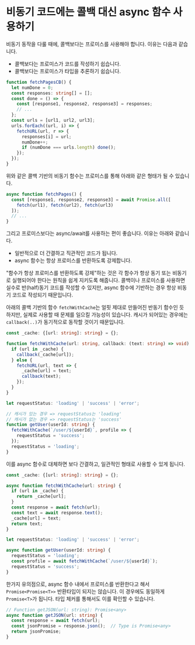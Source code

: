 # 비동기 코드에는 콜백 대신 async 함수 사용하기

비동기 동작을 다룰 때에, 콜백보다는 프로미스를 사용해야 합니다. 이유는 다음과 같습니다.

- 콜백보다는 프로미스가 코드를 작성하기 쉽습니다.
- 콜백보다는 프로미스가 타입을 추론하기 쉽습니다.

```ts
function fetchPagesCB() {
  let numDone = 0;
  const responses: string[] = [];
  const done = () => {
    const [response1, response2, response3] = responses;
    // ...
  };
  const urls = [url1, url2, url3];
  urls.forEach((url, i) => {
    fetchURL(url, r => {
      responses[i] = url;
      numDone++;
      if (numDone === urls.length) done();
    });
  });
}
```

위와 같은 콜백 기반의 비동기 함수는 프로미스를 통해 아래와 같은 형태가 될 수 있습니다.

```ts
async function fetchPages() {
  const [response1, response2, response3] = await Promise.all([
    fetch(url1), fetch(url2), fetch(url3)
  ]);
  // ...
}
```

그리고 프로미스보다는 async/await를 사용하는 편이 좋습니다. 이유는 아래와 같습니다.

- 일반적으로 더 간결하고 직관적인 코드가 됩니다.
- async 함수는 항상 프로미스를 반환하도록 강제합니다.

"함수가 항상 프로미스를 반환하도록 강제"하는 것은 각 함수가 항상 동기 또는 비동기로 실행되어야 한다는 원칙을 쉽게 지키도록 해줍니다.
콜백이나 프로미스를 사용하면 실수로 반(half)동기 코드를 작성할 수 있지만, async 함수에 기반하는 경우 항상 비동기 코드로 작성되기 때문입니다.

아래의 콜백 기반의 함수 `fetchWithCache`는 얼핏 제대로 만들어진 반동기 함수인 듯 하지만, 실제로 사용할 때 문제를 일으킬 가능성이 있습니다. 캐시가 되어있는 경우에는 `callback(..)`가 동기적으로 동작할 것이기 때문입니다.

```ts
const _cache: {[url: string]: string} = {};

function fetchWithCache(url: string, callback: (text: string) => void) {
  if (url in _cache) {
    callback(_cache[url]);
  } else {
    fetchURL(url, text => {
      _cache[url] = text;
      callback(text);
    });
  }
}

let requestStatus: 'loading' | 'success' | 'error';

// 캐시가 있는 경우 => requestStatus는 'loading'
// 캐시가 없는 경우 => requestStatus는 'success'
function getUser(userId: string) {
  fetchWithCache(`/user/${userId}`, profile => {
    requestStatus = 'success';
  });
  requestStatus = 'loading';
}
```

이를 async 함수로 대체하면 보다 간결하고, 일관적인 형태로 사용할 수 있게 됩니다.

```ts
const _cache: {[url: string]: string} = {};

async function fetchWithCache(url: string) {
  if (url in _cache) {
    return _cache[url];
  }
  const response = await fetch(url);
  const text = await response.text();
  _cache[url] = text;
  return text;
}

let requestStatus: 'loading' | 'success' | 'error';

async function getUser(userId: string) {
  requestStatus = 'loading';
  const profile = await fetchWithCache(`/user/${userId}`);
  requestStatus = 'success';
}
```

한가지 유의점으로, async 함수 내에서 프로미스를 반환한다고 해서 `Promise<Promise<T>>` 반환타입이 되지는 않습니다. 이 경우에도 동일하게 `Promise<T>`가 됩니다. 타입 체커를 통해서도 이를 확인할 수 있습니다.

```ts
// Function getJSON(url: string): Promise<any>
async function getJSON(url: string) {
  const response = await fetch(url);
  const jsonPromise = response.json();  // Type is Promise<any>
  return jsonPromise;
}
```
